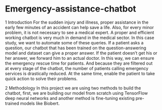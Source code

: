 # Emergency-assistance-chatbot

1 Introduction
For the sudden injury and illness, proper assistance in the early few minutes of an accident can help save a life. Also, for every minor problem, it is not necessary to see a medical expert. A proper and efficient working chatbot is very much in demand in the medical sector. 
In this case study, we want to automate some of these queries. If a patient asks a question, our chatbot that has been trained on the question-answering model and dataset can give a proper answer. If the patient doesn’t get his or her answer, we forward him to an actual doctor.
In this way, we can ensure the emergency rescue time for patients. And because they are filtered out at every stage of the chatbot, the number of patients calling emergency services is drastically reduced. At the same time, enable the patient to take quick action to solve their problems.

2 Methodology
In this project we are using two methods to build the chatbot, first, we are building our model from scratch using TensorFlow deep neural networks and another method is fine-tuning existing pre-trained models like Biobert.
